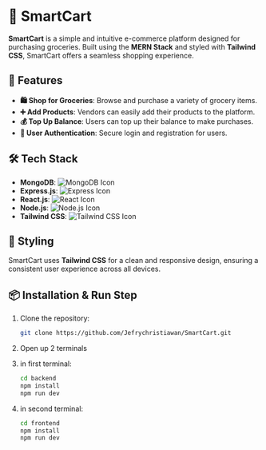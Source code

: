 # 🛒 SmartCart

**SmartCart** is a simple and intuitive e-commerce platform designed for purchasing groceries. Built using the **MERN Stack** and styled with **Tailwind CSS**, SmartCart offers a seamless shopping experience.

## 🚀 Features

- **🛍️ Shop for Groceries**: Browse and purchase a variety of grocery items.
- **➕ Add Products**: Vendors can easily add their products to the platform.
- **💰 Top Up Balance**: Users can top up their balance to make purchases.
- **🔐 User Authentication**: Secure login and registration for users.

## 🛠️ Tech Stack

- **MongoDB**: ![MongoDB Icon](https://img.icons8.com/color/48/000000/mongodb.png)
- **Express.js**: ![Express Icon](https://img.icons8.com/color/48/000000/express.png)
- **React.js**: ![React Icon](https://img.icons8.com/color/48/000000/react-native.png)
- **Node.js**: ![Node.js Icon](https://img.icons8.com/color/48/000000/nodejs.png)
- **Tailwind CSS**: ![Tailwind CSS Icon](https://img.icons8.com/color/48/000000/tailwindcss.png)

## 🎨 Styling

SmartCart uses **Tailwind CSS** for a clean and responsive design, ensuring a consistent user experience across all devices.

## 📦 Installation & Run Step

1. Clone the repository:

   ```bash
   git clone https://github.com/Jefrychristiawan/SmartCart.git
2. Open up 2 terminals
3. in first terminal:
   ```bash
   cd backend
   npm install
   npm run dev
4. in second terminal:
   ```bash
   cd frontend
   npm install
   npm run dev